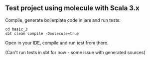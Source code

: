 ## Test project using molecule with Scala 3.x

Compile, generate boilerplate code in jars and run tests:

    cd basic_3
    sbt clean compile -Dmolecule=true

Open in your IDE, compile and run test from there. 

(Can't run tests in sbt for now - some issue with generated sources)
